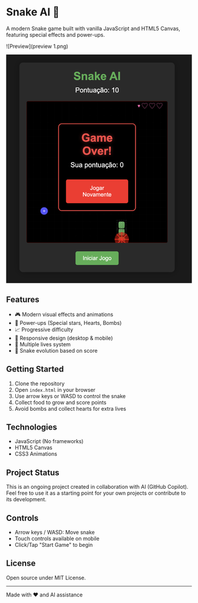 # Snake AI 🐍

A modern Snake game built with vanilla JavaScript and HTML5 Canvas, featuring special effects and power-ups.

![Preview](preview 1.png)

![Preview](preview2.png)

## Features

- 🎮 Modern visual effects and animations
- 🌟 Power-ups (Special stars, Hearts, Bombs)
- 📈 Progressive difficulty
- 📱 Responsive design (desktop & mobile)
- 💖 Multiple lives system
- 🎨 Snake evolution based on score

## Getting Started

1. Clone the repository
2. Open `index.html` in your browser
3. Use arrow keys or WASD to control the snake
4. Collect food to grow and score points
5. Avoid bombs and collect hearts for extra lives

## Technologies

- JavaScript (No frameworks)
- HTML5 Canvas
- CSS3 Animations

## Project Status

This is an ongoing project created in collaboration with AI (GitHub Copilot). Feel free to use it as a starting point for your own projects or contribute to its development.

## Controls

- Arrow keys / WASD: Move snake
- Touch controls available on mobile
- Click/Tap "Start Game" to begin

## License

Open source under MIT License.

---

Made with ❤️ and AI assistance